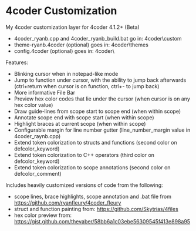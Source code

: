 # 4coder Customization
My 4coder customization layer for 4coder 4.1.2+ (Beta)

* 4coder_ryanb.cpp and 4coder_ryanb_build.bat go in: 4coder\custom
* theme-ryanb.4coder (optional) goes in: 4coder\themes
* config.4coder (optional) goes in: 4coder\

Features:
* Blinking cursor when in notepad-like mode
* Jump to function under cursor, with the ability to jump back afterwards (ctrl+return when cursor is on function, ctrl+- to jump back)
* More informative File Bar
* Preview hex color codes that lie under the cursor (when cursor is on any hex color value)
* Draw guide-lines from scope start to scope end (when within scope)
* Annotate scope end with scope start (when within scope)
* Highlight braces at current scope (when within scope)
* Configurable margin for line number gutter (line_number_margin value in 4coder_raynb.cpp)
* Extend token colorization to structs and functions (second color on defcolor_keyword)
* Extend token colorization to C++ operators (third color on defcolor_keyword)
* Extend token colorization to scope annotations (second color on defcolor_comment)

Includes heavily customized versions of code from the following:
* scope lines, brace highlights, scope annotation and .bat file from https://github.com/ryanfleury/4coder_fleury
* struct and function painting from: https://github.com/Skytrias/4files
* hex color preview from: https://gist.github.com/thevaber/58bb6a1c03ebe56309545f413e898a95

